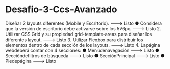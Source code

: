 # Desafio-3-Ccs-Avanzado
Diseñar 2 layouts diferentes (Mobile y Escritorio). ---> Listo
 ● Considera que la versión de escritorio debe activarse sobre los 576px. ---> Listo 
 2. Utilizar CSS Grid y su propiedad grid-template-areas para diseñar los diferentes
 layout. ---> Listo 
 3. Utilizar Flexbox para distribuir los elementos dentro de cada sección de los layouts. ---> Listo 
 4. Lapágina webdeberá contar con 4 secciones:
 ● Menúdenavegación ---> Listo
 ● Seccióndefiltros de búsqueda ---> Listo 
 ● SecciónPrincipal ---> Listo 
 ● Piedepágina ---> Listo
 
